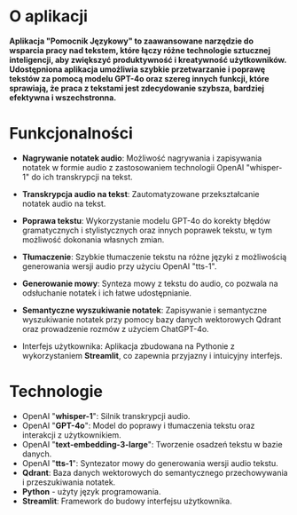 # O aplikacji
**Aplikacja "Pomocnik Językowy" to zaawansowane narzędzie do wsparcia pracy nad tekstem, które łączy różne technologie sztucznej inteligencji, aby zwiększyć produktywność i kreatywność użytkowników. Udostępniona aplikacja umożliwia szybkie przetwarzanie i poprawę tekstów za pomocą modelu GPT-4o oraz szereg innych funkcji, które sprawiają, że praca z tekstami jest zdecydowanie szybsza, bardziej efektywna i wszechstronna.**

# Funkcjonalności
- **Nagrywanie notatek audio**: Możliwość nagrywania i zapisywania notatek w formie audio z zastosowaniem technologii OpenAI "whisper-1" do ich transkrypcji na tekst.

- **Transkrypcja audio na tekst**: Zautomatyzowane przekształcanie notatek audio na tekst.

- **Poprawa tekstu**: Wykorzystanie modelu GPT-4o do korekty błędów gramatycznych i stylistycznych oraz innych poprawek tekstu, w tym możliwość dokonania własnych zmian.

- **Tłumaczenie**: Szybkie tłumaczenie tekstu na różne języki z możliwością generowania wersji audio przy użyciu OpenAI "tts-1".

- **Generowanie mowy**: Synteza mowy z tekstu do audio, co pozwala na odsłuchanie notatek i ich łatwe udostępnianie.

- **Semantyczne wyszukiwanie notatek**: Zapisywanie i semantyczne wyszukiwanie notatek przy pomocy bazy danych wektorowych Qdrant oraz prowadzenie rozmów z użyciem ChatGPT-4o.

- Interfejs użytkownika: Aplikacja zbudowana na Pythonie z wykorzystaniem **Streamlit**, co zapewnia przyjazny i intuicyjny interfejs.

# Technologie
- OpenAI "**whisper-1**": Silnik transkrypcji audio.
- OpenAI "**GPT-4o**": Model do poprawy i tłumaczenia tekstu oraz interakcji z użytkownikiem.
- OpenAI "**text-embedding-3-large**": Tworzenie osadzeń tekstu w bazie danych.
- OpenAI "**tts-1**": Syntezator mowy do generowania wersji audio tekstu.
- **Qdrant**: Baza danych wektorowych do semantycznego przechowywania i przeszukiwania notatek.
- **Python** - użyty język programowania.
- **Streamlit**: Framework do budowy interfejsu użytkownika.
